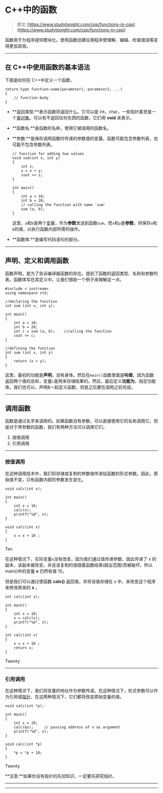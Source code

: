 # C++中的函数

> 原文:[https://www.studytonight.com/cpp/functions-in-cpp](https://www.studytonight.com/cpp/functions-in-cpp)

函数用于为程序提供模块化。使用函数创建应用程序使理解、编辑、检查错误等变得更加容易。

* * *

## 在 C++中使用函数的基本语法

下面是如何在 C++中定义一个函数，

```
return-type function-name(parameter1, parameter2, ...)
{
    // function-body
}
```

*   **返回类型:**表示函数将返回什么。它可以是 int，char，一些指针甚至是一个[类对象](class-and-objects.php)。可以有不返回任何东西的函数，它们用 **void** 来表示。
*   **函数名:**是函数的名称，使用它被调用的函数名。
*   **参数:**是保存调用函数时传递的参数值的变量。函数可能包含参数列表，也可能不包含参数列表。

    ```
    // function for adding two values
    void sum(int x, int y)
    {
        int z;
        z = x + y;
        cout << z;
    }

    int main()
    {
        int a = 10;
        int b = 20;
        // calling the function with name 'sum'
        sum (a, b);
    }
    ```

    这里，`a`和`b`是两个[变量](variables-scope-details.php)，作为**参数**发送到函数`sum`，而`x`和`y`是**参数**，将保存`a`和`b`的值，以执行函数内部所需的操作。
*   **函数体:**是编写代码语句的部分。

* * *

## 声明、定义和调用函数

函数声明，是为了告诉编译器函数的存在。提到了函数的返回类型、名称和参数列表。函数体写在其定义中。让我们借助一个例子来理解这一点。

```
#include < iostream>
using namespace std;

//declaring the function
int sum (int x, int y);

int main()
{
    int a = 10;
    int b = 20;
    int c = sum (a, b);    //calling the function
    cout << c;
}

//defining the function
int sum (int x, int y)
{
    return (x + y);
}
```

这里，最初的功能是**声明**，没有身体。然后在`main()`函数里面是**叫做**，因为函数返回两个值的总和，变量`c`是用来存储结果的。然后，最后定义**功能为**，指定功能体。我们也可以，声明&一起定义函数，但是之后要在调用之前完成。

* * *

## 调用函数

函数是通过名字来调用的。如果函数没有参数，可以直接使用它的名称调用它。但是对于带参数的函数，我们有两种方法可以调用它们，

1.  按值调用
2.  引用调用

* * *

### 按值调用

在这种调用技术中，我们将存储或复制的参数值传递给函数的形式参数。因此，原始值不变，只有函数内部的参数发生变化。

```
void calc(int x);

int main()
{
    int x = 10;
    calc(x);
    printf("%d", x);
}

void calc(int x)
{
    x = x + 10 ;
} 
```

Ten

在这种情况下，实际变量`x`没有改变，因为我们通过值传递参数，因此传递了 x 的副本，该副本被改变，并且该复制的值随着函数结束(超出范围)而被破坏。所以 main()中的变量 **x** 仍然有值 10。

但是我们可以通过使函数 **calc()** 返回值，并将该值存储在 x 中，来改变这个程序来修改原来的 **x** 。

```
int calc(int x);

int main()
{
    int x = 10;
    x = calc(x);
    printf("%d", x);
}

int calc(int x)
{
    x = x + 10 ;
    return x;
} 
```

Twenty

* * *

### 引用调用

在这种情况下，我们将变量的地址作为参数传递。在这种情况下，形式参数可以作为引用或[指针](pointer-to-members.php)，在这两种情况下，它们都将改变原始变量的值。

```
void calc(int *p);

int main()
{
    int x = 10;
    calc(&x);     // passing address of x as argument
    printf("%d", x);
}

void calc(int *p)
{
    *p = *p + 10;
} 
```

Twenty

**注意:**如果你没有指针的先验知识，一定要先研究指针。

* * *

* * *